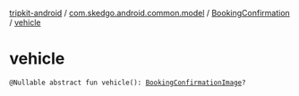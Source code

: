 [tripkit-android](../../index.md) / [com.skedgo.android.common.model](../index.md) / [BookingConfirmation](index.md) / [vehicle](./vehicle.md)

# vehicle

`@Nullable abstract fun vehicle(): `[`BookingConfirmationImage`](../-booking-confirmation-image/index.md)`?`